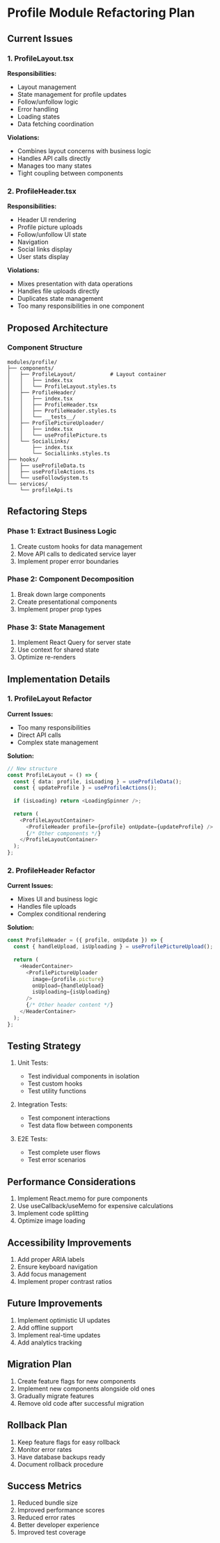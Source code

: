 # Profile Module Refactoring Plan

## Current Issues

### 1. ProfileLayout.tsx
**Responsibilities:**
- Layout management
- State management for profile updates
- Follow/unfollow logic
- Error handling
- Loading states
- Data fetching coordination

**Violations:**
- Combines layout concerns with business logic
- Handles API calls directly
- Manages too many states
- Tight coupling between components

### 2. ProfileHeader.tsx
**Responsibilities:**
- Header UI rendering
- Profile picture uploads
- Follow/unfollow UI state
- Navigation
- Social links display
- User stats display

**Violations:**
- Mixes presentation with data operations
- Handles file uploads directly
- Duplicates state management
- Too many responsibilities in one component

## Proposed Architecture

### Component Structure
```
modules/profile/
├── components/
│   ├── ProfileLayout/           # Layout container
│   │   ├── index.tsx
│   │   └── ProfileLayout.styles.ts
│   ├── ProfileHeader/
│   │   ├── index.tsx
│   │   ├── ProfileHeader.tsx
│   │   ├── ProfileHeader.styles.ts
│   │   └── __tests__/
│   ├── ProfilePictureUploader/
│   │   ├── index.tsx
│   │   └── useProfilePicture.ts
│   └── SocialLinks/
│       ├── index.tsx
│       └── SocialLinks.styles.ts
├── hooks/
│   ├── useProfileData.ts
│   ├── useProfileActions.ts
│   └── useFollowSystem.ts
└── services/
    └── profileApi.ts
```

## Refactoring Steps

### Phase 1: Extract Business Logic
1. Create custom hooks for data management
2. Move API calls to dedicated service layer
3. Implement proper error boundaries

### Phase 2: Component Decomposition
1. Break down large components
2. Create presentational components
3. Implement proper prop types

### Phase 3: State Management
1. Implement React Query for server state
2. Use context for shared state
3. Optimize re-renders

## Implementation Details

### 1. ProfileLayout Refactor

**Current Issues:**
- Too many responsibilities
- Direct API calls
- Complex state management

**Solution:**
```typescript
// New structure
const ProfileLayout = () => {
  const { data: profile, isLoading } = useProfileData();
  const { updateProfile } = useProfileActions();
  
  if (isLoading) return <LoadingSpinner />;
  
  return (
    <ProfileLayoutContainer>
      <ProfileHeader profile={profile} onUpdate={updateProfile} />
      {/* Other components */}
    </ProfileLayoutContainer>
  );
};
```

### 2. ProfileHeader Refactor

**Current Issues:**
- Mixes UI and business logic
- Handles file uploads
- Complex conditional rendering

**Solution:**
```typescript
const ProfileHeader = ({ profile, onUpdate }) => {
  const { handleUpload, isUploading } = useProfilePictureUpload();
  
  return (
    <HeaderContainer>
      <ProfilePictureUploader 
        image={profile.picture}
        onUpload={handleUpload}
        isUploading={isUploading}
      />
      {/* Other header content */}
    </HeaderContainer>
  );
};
```

## Testing Strategy

1. Unit Tests:
   - Test individual components in isolation
   - Test custom hooks
   - Test utility functions

2. Integration Tests:
   - Test component interactions
   - Test data flow between components

3. E2E Tests:
   - Test complete user flows
   - Test error scenarios

## Performance Considerations

1. Implement React.memo for pure components
2. Use useCallback/useMemo for expensive calculations
3. Implement code splitting
4. Optimize image loading

## Accessibility Improvements

1. Add proper ARIA labels
2. Ensure keyboard navigation
3. Add focus management
4. Implement proper contrast ratios

## Future Improvements

1. Implement optimistic UI updates
2. Add offline support
3. Implement real-time updates
4. Add analytics tracking

## Migration Plan

1. Create feature flags for new components
2. Implement new components alongside old ones
3. Gradually migrate features
4. Remove old code after successful migration

## Rollback Plan

1. Keep feature flags for easy rollback
2. Monitor error rates
3. Have database backups ready
4. Document rollback procedure

## Success Metrics

1. Reduced bundle size
2. Improved performance scores
3. Reduced error rates
4. Better developer experience
5. Improved test coverage
